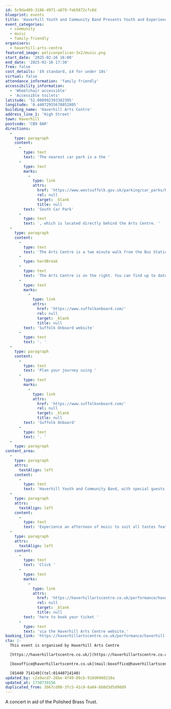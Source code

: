 ```yaml
---
id: 5c9da489-3186-4971-a879-feb5872cfc0d
blueprint: events
title: 'Haverhill Youth and Community Band Presents Youth and Experience'
event_categories:
  - community
  - music
  - family-friendly
organisers:
  - haverhill-arts-centre
featured_image: pelicanpelican-3x2/music.png
start_date: '2025-02-16 16:00'
end_date: '2025-02-16 17:30'
free: false
cost_details: '£9 standard, £4 for under 18s'
virtual: false
attendance_information: 'family friendly'
accessibility_information:
  - 'Wheelchair accessible'
  - 'Accessible toilets'
latitude: '52.080992393382395'
longitude: '0.44072955678052805'
building_name: 'Haverhill Arts Centre'
address_line_1: 'High Street'
town: Haverhill
postcode: 'CB9 8AR'
directions:
  -
    type: paragraph
    content:
      -
        type: text
        text: 'The nearest car park is a the '
      -
        type: text
        marks:
          -
            type: link
            attrs:
              href: 'https://www.westsuffolk.gov.uk/parking/car_parks/haverhill-car-parks.cfm'
              rel: null
              target: _blank
              title: null
        text: 'South Car Park'
      -
        type: text
        text: ', which is located directly behind the Arts Centre. '
  -
    type: paragraph
    content:
      -
        type: text
        text: 'The Arts Centre is a two minute walk from the Bus Station on Jubilee Walk. Head for the High Street and turn left.'
      -
        type: hardBreak
      -
        type: text
        text: 'The Arts Centre is on the right. You can find up to date bus times on the '
      -
        type: text
        marks:
          -
            type: link
            attrs:
              href: 'https://www.suffolkonboard.com/'
              rel: null
              target: _blank
              title: null
        text: 'Suffolk Onboard website'
      -
        type: text
        text: '. '
  -
    type: paragraph
    content:
      -
        type: text
        text: 'Plan your journey using '
      -
        type: text
        marks:
          -
            type: link
            attrs:
              href: 'https://www.suffolkonboard.com/'
              rel: null
              target: _blank
              title: null
        text: 'Suffolk Onboard'
      -
        type: text
        text: '. '
  -
    type: paragraph
content_area:
  -
    type: paragraph
    attrs:
      textAlign: left
    content:
      -
        type: text
        text: 'Haverhill Youth and Community Band, with special guests U3A Singing For Pleasure group, present a concert to raise funds for the Polished Brass Trust, which helps young Haverhill brass and percussion musicians with the cost of music exams.'
  -
    type: paragraph
    attrs:
      textAlign: left
    content:
      -
        type: text
        text: 'Experience an afternoon of music to suit all tastes featuring many talented young players as soloists.'
  -
    type: paragraph
    attrs:
      textAlign: left
    content:
      -
        type: text
        text: 'Click '
      -
        type: text
        marks:
          -
            type: link
            attrs:
              href: 'https://haverhillartscentre.co.uk/performance/haverhill-youth-community-band-2025/'
              rel: null
              target: _blank
              title: null
        text: 'here to book your ticket '
      -
        type: text
        text: 'via the Haverhill Arts Centre website.'
booking_link: 'https://haverhillartscentre.co.uk/performance/haverhill-youth-community-band-2025/'
cta: |-
  This event is organised by Haverhill Arts Centre

  [https://haverhillartscentre.co.uk/](https://haverhillartscentre.co.uk/) 

  [boxoffice@haverhillartscentre.co.uk](mail:boxoffice@haverhillartscentre.co.uk)

  [01440 714140](tel:01440714140)
updated_by: c2a9acd7-26be-4f49-89cb-918d0960210a
updated_at: 1730739156
duplicated_from: 3b67cd08-3fc5-41c0-8a84-bb8d3d5d90d9
---
```

A concert in aid of the Polished Brass Trust.